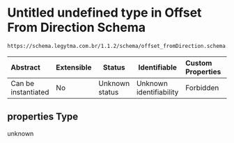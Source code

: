 # Untitled undefined type in Offset From Direction Schema

```txt
https://schema.legytma.com.br/1.1.2/schema/offset_fromDirection.schema.json#/properties
```




| Abstract            | Extensible | Status         | Identifiable            | Custom Properties | Additional Properties | Access Restrictions | Defined In                                                                                              |
| :------------------ | ---------- | -------------- | ----------------------- | :---------------- | --------------------- | ------------------- | ------------------------------------------------------------------------------------------------------- |
| Can be instantiated | No         | Unknown status | Unknown identifiability | Forbidden         | Allowed               | none                | [offset_fromDirection.schema.json\*](../schema/offset_fromDirection.schema.json) |

## properties Type

unknown
